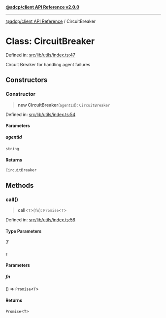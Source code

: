 [**@adcp/client API Reference v2.0.0**](../README.md)

***

[@adcp/client API Reference](../README.md) / CircuitBreaker

# Class: CircuitBreaker

Defined in: [src/lib/utils/index.ts:47](https://github.com/adcontextprotocol/adcp-client/blob/9ed0be764adbd110916d257101c95a577b3f15c8/src/lib/utils/index.ts#L47)

Circuit Breaker for handling agent failures

## Constructors

### Constructor

> **new CircuitBreaker**(`agentId`): `CircuitBreaker`

Defined in: [src/lib/utils/index.ts:54](https://github.com/adcontextprotocol/adcp-client/blob/9ed0be764adbd110916d257101c95a577b3f15c8/src/lib/utils/index.ts#L54)

#### Parameters

##### agentId

`string`

#### Returns

`CircuitBreaker`

## Methods

### call()

> **call**\<`T`\>(`fn`): `Promise`\<`T`\>

Defined in: [src/lib/utils/index.ts:56](https://github.com/adcontextprotocol/adcp-client/blob/9ed0be764adbd110916d257101c95a577b3f15c8/src/lib/utils/index.ts#L56)

#### Type Parameters

##### T

`T`

#### Parameters

##### fn

() => `Promise`\<`T`\>

#### Returns

`Promise`\<`T`\>
